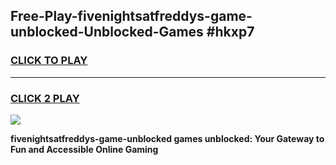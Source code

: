 
## Free-Play-fivenightsatfreddys-game-unblocked-Unblocked-Games #hkxp7
<h3>
<a href="https://news.freeplayer.one?title=fivenightsatfreddys-game-unblocked&ref=8M">CLICK TO PLAY</a></h3>
<hr>

<h3>
<a href="https://news.freeplayer.one?title=fivenightsatfreddys-game-unblocked&ref=8M">CLICK 2 PLAY</a>
  
</h3>

<a href="https://news.freeplayer.one?title=fivenightsatfreddys-game-unblocked&ref=8M"><img src="https://clearcache.store/games.png"></a>


**fivenightsatfreddys-game-unblocked games unblocked: Your Gateway to Fun and Accessible Online Gaming**
